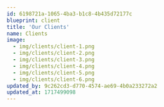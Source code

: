 ```yaml
---
id: 6198721a-1065-4ba3-b1c8-4b435d72177c
blueprint: client
title: 'Our Clients'
name: Clients
image:
  - img/clients/client-1.png
  - img/clients/client-2.png
  - img/clients/client-3.png
  - img/clients/client-4.png
  - img/clients/client-5.png
  - img/clients/client-6.png
updated_by: 9c262cd3-d770-4574-ae69-4b0a233272a2
updated_at: 1717499098
---
```

